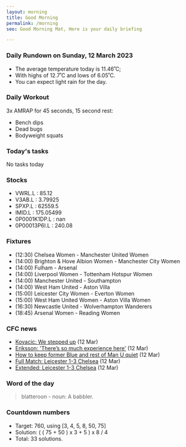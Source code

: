 ```yaml
---
layout: morning
title: Good Morning
permalink: /morning
seo: Good Morning Mat, Here is your daily briefing

---
```


<!-- weather_marker starts -->
### Daily Rundown on Sunday, 12 March 2023

- The average temperature today is 11.46˚C;
- With highs of 12.7˚C and lows of 6.05˚C.
- You can expect light rain for the day.

<!-- weather_marker ends -->

### Daily Workout
<!-- workout_marker starts -->
3x AMRAP for 45 seconds, 15 second rest:

- Bench dips
- Dead bugs
- Bodyweight squats

<!-- workout_marker ends -->

### Today's tasks
<!-- task_marker starts -->
No tasks today
<!-- task_marker ends -->

### Stocks

<!-- stocks_marker starts -->

- VWRL.L : 85.12
- V3AB.L : 3.79925
- SPXP.L : 62559.5
- IMID.L : 175.05499
- 0P0001K1DP.L : nan
- 0P00013P6I.L : 240.08

<!-- stocks_marker ends -->

### Fixtures

<!-- sports_marker starts -->

<ul>
<li>(12:30) Chelsea Women - Manchester United Women</li>
<li>(14:00) Brighton & Hove Albion Women - Manchester City Women</li>
<li>(14:00) Fulham - Arsenal</li>
<li>(14:00) Liverpool Women - Tottenham Hotspur Women</li>
<li>(14:00) Manchester United - Southampton</li>
<li>(14:00) West Ham United - Aston Villa</li>
<li>(15:00) Leicester City Women - Everton Women</li>
<li>(15:00) West Ham United Women - Aston Villa Women</li>
<li>(16:30) Newcastle United - Wolverhampton Wanderers</li>
<li>(18:45) Arsenal Women - Reading Women</li>
</ul>

<!-- sports_marker ends -->

### CFC news

<!-- cfc_marker starts -->
- [Kovacic: We stepped up](https://chelseafc.com/en/news/article/kovacic-we-stepped-up) (12 Mar)
- [Eriksson: 'There’s so much experience here'](https://chelseafc.com/en/news/article/eriksson-theres-so-much-experience-here) (12 Mar)
- [How to keep former Blue and rest of Man U quiet](https://chelseafc.com/en/news/article/how-to-keep-former-blue-and-rest-of-man-u-quiet) (12 Mar)
- [Full Match: Leicester 1-3 Chelsea](https://chelseafc.com/en/video/full-match-leicester-1-3-chelsea) (12 Mar)
- [Extended: Leicester 1-3 Chelsea](https://chelseafc.com/en/video/extended-leicester-1-3-chelsea) (12 Mar)

<!-- cfc_marker ends -->

### Word of the day
<!-- word_marker starts -->

 > blatteroon - noun: A babbler.

<!-- word_marker ends -->

### Countdown numbers
<!-- game_marker starts -->

- Target: 760, using [3, 4, 5, 8, 50, 75]
- Solution: ( ( 75 + 50 ) x 3 + 5 ) x 8 / 4
- Total: 33 solutions.

<!-- game_marker ends -->
